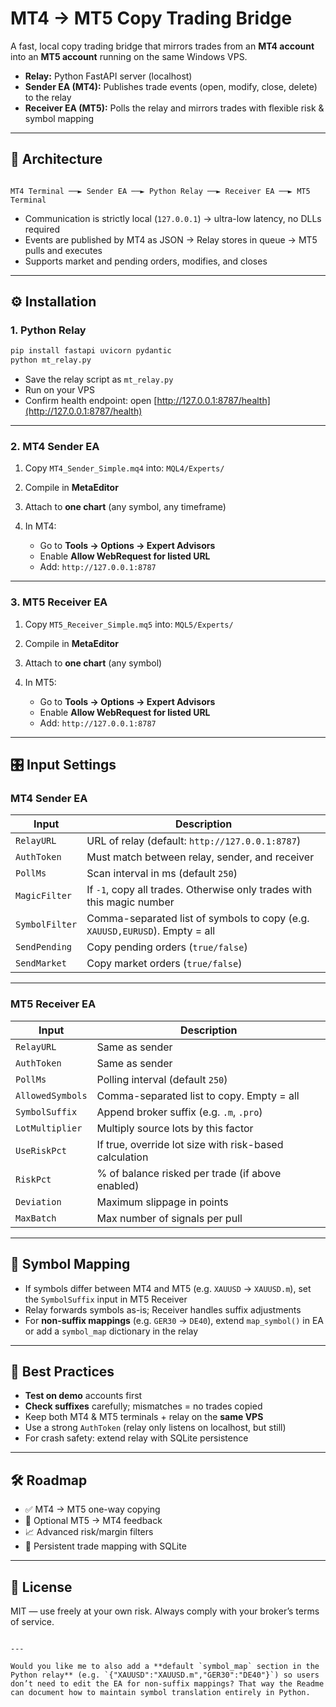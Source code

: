 # MT4 → MT5 Copy Trading Bridge

A fast, local copy trading bridge that mirrors trades from an **MT4 account** into an **MT5 account** running on the same Windows VPS.

- **Relay:** Python FastAPI server (localhost)  
- **Sender EA (MT4):** Publishes trade events (open, modify, close, delete) to the relay  
- **Receiver EA (MT5):** Polls the relay and mirrors trades with flexible risk & symbol mapping  

---

## 📐 Architecture

```

MT4 Terminal ──► Sender EA ──► Python Relay ──► Receiver EA ──► MT5 Terminal

````

- Communication is strictly local (`127.0.0.1`) → ultra-low latency, no DLLs required  
- Events are published by MT4 as JSON → Relay stores in queue → MT5 pulls and executes  
- Supports market and pending orders, modifies, and closes  

---

## ⚙️ Installation

### 1. Python Relay
```bash
pip install fastapi uvicorn pydantic
python mt_relay.py
````

* Save the relay script as `mt_relay.py`
* Run on your VPS
* Confirm health endpoint: open [http://127.0.0.1:8787/health](http://127.0.0.1:8787/health)

---

### 2. MT4 Sender EA

1. Copy `MT4_Sender_Simple.mq4` into:
   `MQL4/Experts/`
2. Compile in **MetaEditor**
3. Attach to **one chart** (any symbol, any timeframe)
4. In MT4:

   * Go to **Tools → Options → Expert Advisors**
   * Enable **Allow WebRequest for listed URL**
   * Add: `http://127.0.0.1:8787`

---

### 3. MT5 Receiver EA

1. Copy `MT5_Receiver_Simple.mq5` into:
   `MQL5/Experts/`
2. Compile in **MetaEditor**
3. Attach to **one chart** (any symbol)
4. In MT5:

   * Go to **Tools → Options → Expert Advisors**
   * Enable **Allow WebRequest for listed URL**
   * Add: `http://127.0.0.1:8787`

---

## 🎛 Input Settings

### MT4 Sender EA

| Input          | Description                                                                 |
| -------------- | --------------------------------------------------------------------------- |
| `RelayURL`     | URL of relay (default: `http://127.0.0.1:8787`)                             |
| `AuthToken`    | Must match between relay, sender, and receiver                              |
| `PollMs`       | Scan interval in ms (default `250`)                                         |
| `MagicFilter`  | If `-1`, copy all trades. Otherwise only trades with this magic number      |
| `SymbolFilter` | Comma-separated list of symbols to copy (e.g. `XAUUSD,EURUSD`). Empty = all |
| `SendPending`  | Copy pending orders (`true/false`)                                          |
| `SendMarket`   | Copy market orders (`true/false`)                                           |

---

### MT5 Receiver EA

| Input            | Description                                            |
| ---------------- | ------------------------------------------------------ |
| `RelayURL`       | Same as sender                                         |
| `AuthToken`      | Same as sender                                         |
| `PollMs`         | Polling interval (default `250`)                       |
| `AllowedSymbols` | Comma-separated list to copy. Empty = all              |
| `SymbolSuffix`   | Append broker suffix (e.g. `.m`, `.pro`)               |
| `LotMultiplier`  | Multiply source lots by this factor                    |
| `UseRiskPct`     | If true, override lot size with risk-based calculation |
| `RiskPct`        | % of balance risked per trade (if above enabled)       |
| `Deviation`      | Maximum slippage in points                             |
| `MaxBatch`       | Max number of signals per pull                         |

---

## 🔄 Symbol Mapping

* If symbols differ between MT4 and MT5 (e.g. `XAUUSD` → `XAUUSD.m`), set the `SymbolSuffix` input in MT5 Receiver
* Relay forwards symbols as-is; Receiver handles suffix adjustments
* For **non-suffix mappings** (e.g. `GER30` → `DE40`), extend `map_symbol()` in EA or add a `symbol_map` dictionary in the relay

---

## 🧩 Best Practices

* **Test on demo** accounts first
* **Check suffixes** carefully; mismatches = no trades copied
* Keep both MT4 & MT5 terminals + relay on the **same VPS**
* Use a strong `AuthToken` (relay only listens on localhost, but still)
* For crash safety: extend relay with SQLite persistence

---

## 🛠 Roadmap

* ✅ MT4 → MT5 one-way copying
* 🔄 Optional MT5 → MT4 feedback
* 📈 Advanced risk/margin filters
* 🔧 Persistent trade mapping with SQLite

---

## 📜 License

MIT — use freely at your own risk.
Always comply with your broker’s terms of service.

```

---

Would you like me to also add a **default `symbol_map` section in the Python relay** (e.g. `{"XAUUSD":"XAUUSD.m","GER30":"DE40"}`) so users don’t need to edit the EA for non-suffix mappings? That way the Readme can document how to maintain symbol translation entirely in Python.
```
